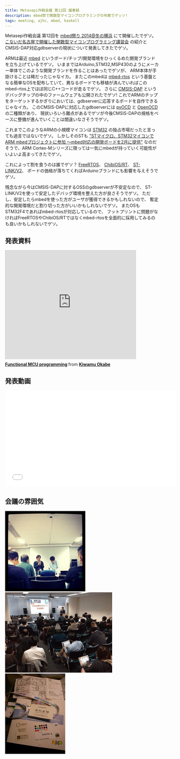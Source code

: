 ```yaml
---
title: Metasepi作戦会議 第12回 議事録
description: mbed祭で関数型マイコンプログラミングの布教でゲッソ!
tags: meeting, ajhc, mbed, haskell
---
```


Metasepi作戦会議 第12回を
[mbed祭り 2014@冬の横浜](http://atnd.org/events/46135#comments)
にて開催したでゲソ。
[こないだ名古屋で開催した関数型マイコンプログラミング講習会](2014-01-05-mbed_fp_0.html)
の紹介とCMSIS-DAP対応gdbserverの現状について発表してきたでゲソ。

ARMは最近
[mbed](http://mbed.org/handbook/)
というボード/チップ/開発環境をひっくるめた開発ブランドを立ち上げているでゲソ。
いままではArduino,STM32,MSP430のようにメーカー単体でこのような開発ブランドを作ることはあったでゲソが、
ARM本体が手掛けることは稀だったじゃなイカ。
またこのmbedは
[mbed-rtos](https://github.com/mbedmicro/mbed)
という基盤となる簡単なOSを配布していて、異なるボードでも移植が済んでいればこのmbed-rtos上でほぼ同じC++コードが走るでゲソ。
さらに [CMSIS-DAP](https://github.com/mbedmicro/CMSIS-DAP) というデバッグチップの中のファームウェアも公開されたでゲソ!
これでARMのチップをターゲットするかぎりにおいては、gdbserverに応答するボードを自作できるじゃなイカ。
このCMSIS-DAPに対応したgdbserverには
[pyOCD](https://github.com/mbedmicro/pyOCD) と [OpenOCD](http://openocd.sourceforge.net/) の二種類があり、
現状いろいろ難点があるでゲソが今後CMSIS-DAPの規格をベースに整備が進んでいくことは間違いなさそうでゲソ。

これまでこのようなARMの小規模マイコンは
[STM32](http://www.st.com/web/jp/jp/catalog/mmc/FM141/SC1169)
の独占市場だったと言っても過言ではないでゲソ。
しかしそのSTも
["STマイクロ、STM32マイコンでARM mbedプロジェクトに参加 ～mbed対応の開発ボードを2月に提供"](http://pc.watch.impress.co.jp/docs/news/20131224_628778.html)
なのだそうで、ARM Cortex-Mシリーズに限っては一気にmbedが持っていく可能性がいよいよ高まってきたでゲソ。

これによって割を食うのは誰でゲソ？
[FreeRTOS](http://www.freertos.org/)、
[ChibiOS/RT](http://www.chibios.org/dokuwiki/doku.php)、
[ST-LINK/V2](http://www.st-japan.co.jp/web/jp/catalog/tools/PF251168)、
ボードの価格が落ちてくればArduinoブランドにも影響を与えそうでゲソ。

残念ながら今はCMSIS-DAPに対するOSSのgdbserverが不安定なので、
ST-LINK/V2を使って安定したデバッグ環境を整えた方が良さそうでゲソ。
ただし、安定したらmbedを使った方がユーザが獲得できるかもしれないので、
暫定的な開発環境だと割り切った方がいいかもしれないでゲソ。
またOSもSTM32F4であればmbed-rtosが対応しているので、
フットプリントに問題がなければFreeRTOSやChibiOS/RTではなくmbed-rtosを全面的に採用してみるのも良いかもしれないでゲソ。

## 発表資料

<iframe src="http://www.slideshare.net/slideshow/embed_code/30152773" width="427" height="356" frameborder="0" marginwidth="0" marginheight="0" scrolling="no" style="border:1px solid #CCC;border-width:1px 1px 0;margin-bottom:5px" allowfullscreen> </iframe> <div style="margin-bottom:5px"> <strong> <a href="https://www.slideshare.net/master_q/20140118-mbed-fest2014yokohama" title="Functional MCU programming" target="_blank">Functional MCU programming</a> </strong> from <strong><a href="http://www.slideshare.net/master_q" target="_blank">Kiwamu Okabe</a></strong> </div>

## 発表動画

<iframe width="560" height="315" src="//www.youtube.com/embed/XGlKlDtpOs0" frameborder="0" allowfullscreen></iframe>

## 会議の雰囲気

![](/img/20140118_mbed_fest_1.png)
![](/img/20140118_mbed_fest_2.png)
![](/img/20140118_mbed_fest_4.png)
